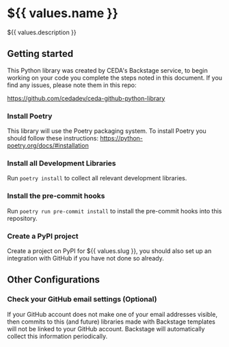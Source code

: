 # ${{ values.name  }}

${{ values.description }}

## Getting started

This Python library was created by CEDA's Backstage service, to begin working on your code you complete 
the steps noted in this document. If you find any issues, please note them in this repo:

https://github.com/cedadev/ceda-github-python-library

### Install Poetry

This library will use the Poetry packaging system. To install Poetry you should follow these 
instructions: https://python-poetry.org/docs/#installation

### Install all Development Libraries

Run `poetry install` to collect all relevant development libraries.

### Install the pre-commit hooks

Run `poetry run pre-commit install` to install the pre-commit hooks into this repository.

### Create a PyPI project

Create a project on PyPI for ${{ values.slug }}, you should also set up an integration with GitHub 
if you have not done so already.

## Other Configurations

### Check your GitHub email settings (Optional)

If your GitHub account does not make one of your email addresses visible, then commits to this
(and future) libraries made with Backstage templates will not be linked to your GitHub account. 
Backstage will automatically collect this information periodically.